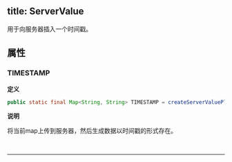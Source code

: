 title:  ServerValue
---
用于向服务器插入一个时间戳。
## 属性

### TIMESTAMP

**定义**

```java
public static final Map<String, String> TIMESTAMP = createServerValuePlaceholder("timestamp");
```

**说明**

将当前map上传到服务器，然后生成数据以时间戳的形式存在。

</br>

------
